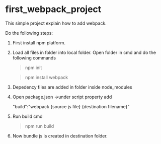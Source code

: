 # first_webpack_project


This simple project explain how to add webpack.

Do the following steps:

1. First install npm platform.

2. Load all files in folder into local folder. Open folder in cmd and do the following commands
    > npm init
	
	> npm install webpack
3. Depedency files are added in folder inside node_modules

4. Open package.json ->under script property add 
		
	"build":"webpack {source js file} {destination filename}"

5. Run build cmd 

	>npm run build

6. Now bundle js is created in destination folder.	